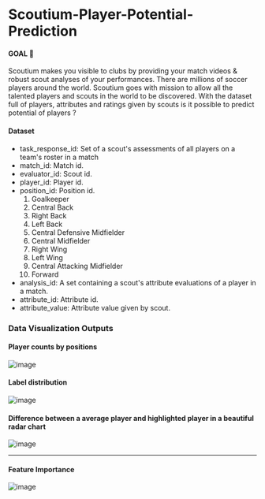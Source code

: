 # Scoutium-Player-Potential-Prediction

#### GOAL 🎯
Scoutium makes you visible to clubs by providing your match videos & robust scout analyses of your performances. There are millions of soccer players around the world. Scoutium goes with mission to allow all the talented players and scouts in the world to be discovered. With the dataset full of players, attributes and ratings given by scouts is it possible to predict potential of players ?

#### Dataset
* task_response_id: Set of a scout's assessments of all players on a team's roster in a match
* match_id: Match id.
* evaluator_id: Scout id.
* player_id: Player id.
* position_id: Position id.
  1. Goalkeeper
  2. Central Back
  3. Right Back
  4. Left Back
  5. Central Defensive Midfielder
  6. Central Midfielder
  7. Right Wing
  8. Left Wing
  9. Central Attacking Midfielder
  10. Forward
* analysis_id: A set containing a scout's attribute evaluations of a player in a match.
* attribute_id: Attribute id.
* attribute_value: Attribute value given by scout.

### Data Visualization Outputs
#### Player counts by positions
![image](https://user-images.githubusercontent.com/84344512/196007765-26c6f492-cde7-40b6-b4a5-6ebe6e7db7b0.png)

#### Label distribution
![image](https://user-images.githubusercontent.com/84344512/196007801-832b1a8a-1a8c-4e45-a713-81958f44dc54.png)

#### Difference between a average player and highlighted player in a beautiful radar chart
![image](https://user-images.githubusercontent.com/84344512/196007848-c1122090-fdd8-496f-93d5-1051231ae62a.png)

---

#### Feature Importance
![image](https://user-images.githubusercontent.com/84344512/196007819-7c035c03-1f2e-47c5-a306-eac524aee78b.png)


